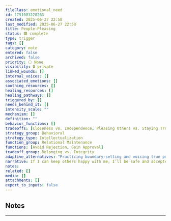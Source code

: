 ```yaml
---
fileClass: emotional_need
id: 1751083128263
created: 2025-06-27 22:58
last_modified: 2025-06-27 22:58
title: People-Pleasing
status: 🟩 complete
type: trigger
tags: []
category: note
entered: false
archived: false
priority: ⚪ None
visibility: 🔒 private
linked_wounds: []
internal_voices: []
associated_emotions: []
soothing_resources: []
healing_resources: []
healing_pathways: []
triggered_by: []
needs_behind_it: []
intensity_scale: ""
mechanism: []
definition: ""
behavior_functions: []
tradeoffs: [Closeness vs. Independence, Pleasing Others vs. Staying True to Self]
strategy_group: Behavioral
strategy_type: Intellectualization
function_group: Relational Maintenance
functions: [Avoid Rejection, Gain Approval]
tradeoff_group: Belonging vs. Integrity
adaptive_alternatives: "Practicing boundary-setting and voicing true preferences even when it's uncomfortable."
narrative: If I can keep others happy with me, I’ll be safe and accepted.
notes: 
related: []
media: []
attachments: []
export_to_inputs: false
---
```


## Notes
---

